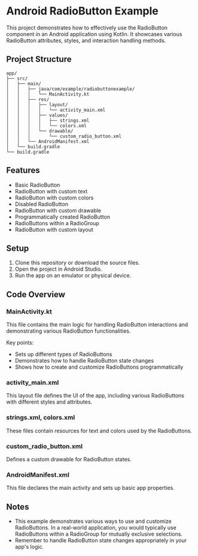 # Android RadioButton Example

This project demonstrates how to effectively use the RadioButton component in an Android application using Kotlin. It showcases various RadioButton attributes, styles, and interaction handling methods.

## Project Structure

```
app/
├── src/
│   ├── main/
│   │   ├── java/com/example/radiobuttonexample/
│   │   │   └── MainActivity.kt
│   │   ├── res/
│   │   │   ├── layout/
│   │   │   │   └── activity_main.xml
│   │   │   ├── values/
│   │   │   │   ├── strings.xml
│   │   │   │   └── colors.xml
│   │   │   └── drawable/
│   │   │       └── custom_radio_button.xml
│   │   └── AndroidManifest.xml
│   └── build.gradle
└── build.gradle
```

## Features

- Basic RadioButton
- RadioButton with custom text
- RadioButton with custom colors
- Disabled RadioButton
- RadioButton with custom drawable
- Programmatically created RadioButton
- RadioButtons within a RadioGroup
- RadioButton with custom layout

## Setup

1. Clone this repository or download the source files.
2. Open the project in Android Studio.
3. Run the app on an emulator or physical device.

## Code Overview

### MainActivity.kt

This file contains the main logic for handling RadioButton interactions and demonstrating various RadioButton functionalities.

Key points:
- Sets up different types of RadioButtons
- Demonstrates how to handle RadioButton state changes
- Shows how to create and customize RadioButtons programmatically

### activity_main.xml

This layout file defines the UI of the app, including various RadioButtons with different styles and attributes.

### strings.xml, colors.xml

These files contain resources for text and colors used by the RadioButtons.

### custom_radio_button.xml

Defines a custom drawable for RadioButton states.

### AndroidManifest.xml

This file declares the main activity and sets up basic app properties.

## Notes

- This example demonstrates various ways to use and customize RadioButtons. In a real-world application, you would typically use RadioButtons within a RadioGroup for mutually exclusive selections.
- Remember to handle RadioButton state changes appropriately in your app's logic.

